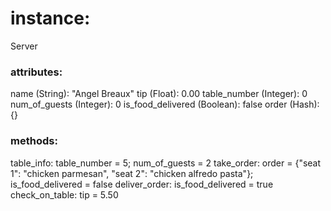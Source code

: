 # instance:
Server

### attributes:
name (String): "Angel Breaux"
tip (Float): 0.00
table_number (Integer): 0
num_of_guests (Integer): 0
is_food_delivered (Boolean): false
order (Hash): {}

### methods:
table_info: table_number = 5; num_of_guests = 2
take_order: order = {"seat 1": "chicken parmesan", "seat 2": "chicken alfredo pasta"}; is_food_delivered = false
deliver_order: is_food_delivered = true
check_on_table: tip = 5.50
